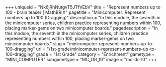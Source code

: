 +++
uniqueid = "Nk6jRhNutgvT5JTfVEbV"
title = "Represent numbers up to 100 - brain teaser | MathBRIX"
pagetitle = "Minicomputer: Represent numbers up to 100 (Dragging)"
description = "In this module, the seventh in the minicomputer series, children practice representing numbers within 100, placing marker-gems on two minicomputer boards."
pagedescription = "In this module, the seventh in the minicomputer series, children practice representing numbers within 100, placing marker-gems on two minicomputer boards."
slug = "minicomputer-represent-numbers-up-to-100-dragging"
url = "/1st-grade/minicomputer-represent-numbers-up-to-100-dragging"
grade = "1st Grade"
category = "Enrichment"
gametype = "MINI_COMPUTER"
subgametype = "MC_DR_10"
image = "mc-dr-10"
+++